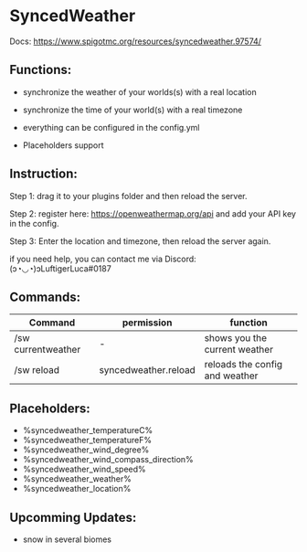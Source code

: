 # SyncedWeather
Docs: https://www.spigotmc.org/resources/syncedweather.97574/

## Functions:
- synchronize the weather of your worlds(s) with a real location
- synchronize the time of your world(s) with a real timezone

- everything can be configured in the config.yml
- Placeholders support


## Instruction:
Step 1: drag it to your plugins folder and then reload the server.

Step 2: register here: https://openweathermap.org/api and add your API key in the config.

Step 3: Enter the location and timezone, then reload the server again.

if you need help, you can contact me via Discord:
(ɔ◔◡◔)ɔLuftigerLuca#0187

## Commands:
| Command                          | permission    | function |
|---------------------------------------| ------  | ------  | 
| /sw currentweather                | - | shows you the current weather  |
| /sw reload | syncedweather.reload | reloads the config and weather |

## Placeholders:
- %syncedweather_temperatureC%
- %syncedweather_temperatureF%
- %syncedweather_wind_degree%
- %syncedweather_wind_compass_direction%
- %syncedweather_wind_speed%
- %syncedweather_weather%
- %syncedweather_location%


## Upcomming Updates:
- snow in several biomes
